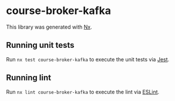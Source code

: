 # course-broker-kafka

This library was generated with [Nx](https://nx.dev).

## Running unit tests

Run `nx test course-broker-kafka` to execute the unit tests via [Jest](https://jestjs.io).

## Running lint

Run `nx lint course-broker-kafka` to execute the lint via [ESLint](https://eslint.org/).
